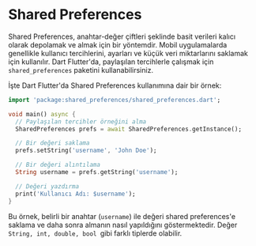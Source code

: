 # Shared Preferences
Shared Preferences, anahtar-değer çiftleri şeklinde basit verileri kalıcı olarak depolamak ve almak için bir yöntemdir. Mobil uygulamalarda genellikle kullanıcı tercihlerini, ayarları ve küçük veri miktarlarını saklamak için kullanılır. Dart Flutter'da, paylaşılan tercihlerle çalışmak için `shared_preferences` paketini kullanabilirsiniz.

İşte Dart Flutter'da Shared Preferences kullanımına dair bir örnek:
```dart
import 'package:shared_preferences/shared_preferences.dart';

void main() async {
  // Paylaşılan tercihler örneğini alma
  SharedPreferences prefs = await SharedPreferences.getInstance();

  // Bir değeri saklama
  prefs.setString('username', 'John Doe');

  // Bir değeri alıntılama
  String username = prefs.getString('username');

  // Değeri yazdırma
  print('Kullanıcı Adı: $username');
}
```
Bu örnek, belirli bir anahtar (`username`) ile değeri shared preferences'e saklama ve daha sonra almanın nasıl yapıldığını göstermektedir. Değer `String, int, double, bool `gibi farklı tiplerde olabilir.